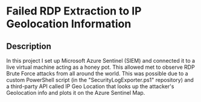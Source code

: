 # Failed RDP Extraction to IP Geolocation Information
## Description
In this project I set up Microsoft Azure Sentinel (SIEM) and connected it to a live virtual machine acting as a honey pot. This allowed met to observe RDP Brute Force attacks from all around the world. This was possible due to a custom PowerShell script (in the "SecurityLogExporter.ps1" repository) and a third-party API called IP Geo Location that looks up the attacker's Geolocation info and plots it on the Azure Sentinel Map. 
